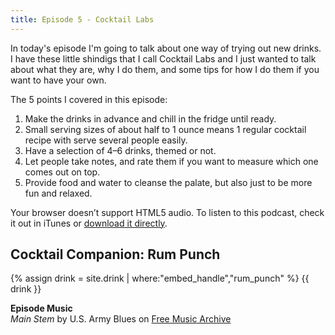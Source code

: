 ```yaml
---
title: Episode 5 - Cocktail Labs
---
```


In today's episode I'm going to talk about one way of trying out new drinks. I have these little shindigs that I call Cocktail Labs and I just wanted to talk about what they are, why I do them, and some tips for how I do them if you want to have your own.

The 5 points I covered in this episode:

1. Make the drinks in advance and chill in the fridge until ready.
1. Small serving sizes of about half to 1 ounce means 1 regular cocktail recipe with serve several people easily.
1. Have a selection of 4–6 drinks, themed or not.
1. Let people take notes, and rate them if you want to measure which one comes out on top.
1. Provide food and water to cleanse the palate, but also just to be more fun and relaxed.

<amp-audio width="auto"
  height="50"
  src="//traffic.libsyn.com/homebartips/Episode05.mp3">
  <div fallback>
    <p>Your browser doesn’t support HTML5 audio. To listen to this podcast, check it out in iTunes or <a href="//traffic.libsyn.com/homebartips/Episode02.mp3">download it directly</a>.</p>
  </div>
</amp-audio>

## Cocktail Companion: Rum Punch
{% assign drink = site.drink | where:"embed_handle","rum_punch" %}
{{ drink }}

**Episode Music**  
*Main Stem* by U.S. Army Blues on [Free Music Archive](freemusicarchive.org)